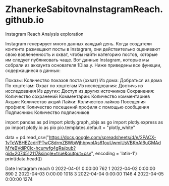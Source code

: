 # ZhanerkeSabitovnaInstagramReach.github.io
Instagram Reach Analysis exploration

Instagram генерирует много данных каждый день. Когда создатели контента размещают посты в Instagram, они действительно оценивают свою вовлеченность и охват, чтобы найти категорию постов, которые им следует публиковать чаще. Вот данные Instagram, которые мы собрали из аккаунта основателя 1Diaa.y. Ниже приведены все функции, содержащиеся в данных:

Показы: Количество показов поста (охват)
Из дома: Добраться из дома
По хэштегам: Охват по хэштегам
Из исследования: Достичь из исследования
Из других: Доступ из других источников
Сохранения: Количество сохранений
Комментарии: Количество комментариев
Акции: Количество акций
Лайки: Количество лайков
Посещения профиля: Количество посещений профиля с помощью сообщения
Подписчики: Количество подписчиков

import pandas as pd
import plotly.graph_objs as go
import plotly.express as px
import plotly.io as pio
pio.templates.default = "plotly_white"

data = pd.read_csv("https://docs.google.com/spreadsheets/d/e/2PACX-1vTeWBHEZcdrfPTwC8drmZBWbWjhbpvpIAs61ouUwmiUsVBKnAI6uGMAdMYeBVdiPClc-hcurwfg4gRa/pub?gid=2074512117&single=true&output=csv", encoding = 'latin-1')
print(data.head())

  Date  Instagram reach
0  2022-04-01 0:00:00              762
1  2022-04-02 0:00:00              890
2  2022-04-03 0:00:00             1018
3  2022-04-04 0:00:00             1146
4  2022-04-05 0:00:00             1274
